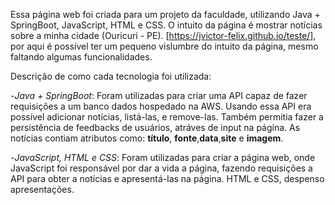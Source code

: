 Essa página web foi criada para um projeto da faculdade, utilizando Java + SpringBoot, JavaScript, HTML e CSS.
O intuito da página é mostrar notícias sobre a minha cidade (Ouricuri - PE).
[https://jvictor-felix.github.io/teste/], por aqui é possível ter um pequeno vislumbre do intuito da página, mesmo faltando algumas funcionalidades.

Descrição de como cada tecnologia foi utilizada:

  -*Java + SpringBoot*:
    Foram utilizadas para criar uma API capaz de fazer requisições a um banco dados hospedado na AWS. Usando essa API era possível adicionar notícias, listá-las, e remove-las.
    Também permitia fazer a persistência de feedbacks de usuários, atráves de input na página.
    As notícias contiam atributos como: **título**, **fonte**,**data**,**site** e **imagem**.


  -*JavaScript, HTML e CSS*:
    Foram utilizadas para criar a página web, onde JavaScript foi responsável por dar a vida a página, fazendo requisições a API para obter a notícias e apresentá-las na página.
    HTML e CSS, despenso apresentações.

